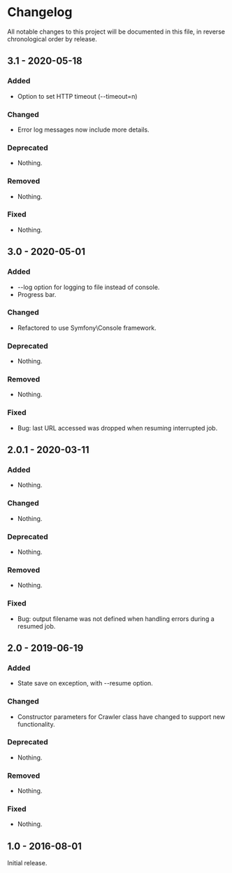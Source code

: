 # Changelog

All notable changes to this project will be documented in this file, in reverse chronological order by release.

## 3.1 - 2020-05-18

### Added

- Option to set HTTP timeout (--timeout=n)

### Changed

- Error log messages now include more details.

### Deprecated

- Nothing.

### Removed

- Nothing.

### Fixed

- Nothing.

## 3.0 - 2020-05-01

### Added

- --log option for logging to file instead of console.
- Progress bar.

### Changed

- Refactored to use Symfony\Console framework.

### Deprecated

- Nothing.

### Removed

- Nothing.

### Fixed

- Bug: last URL accessed was dropped when resuming interrupted job.

## 2.0.1 - 2020-03-11

### Added

- Nothing.

### Changed

- Nothing.

### Deprecated

- Nothing.

### Removed

- Nothing.

### Fixed

- Bug: output filename was not defined when handling errors during a resumed job.

## 2.0 - 2019-06-19

### Added

- State save on exception, with --resume option.

### Changed

- Constructor parameters for Crawler class have changed to support new functionality.

### Deprecated

- Nothing.

### Removed

- Nothing.

### Fixed

- Nothing.

## 1.0 - 2016-08-01

Initial release.